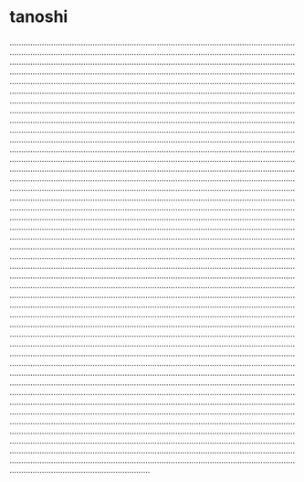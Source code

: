 # tanoshi
.............................................................................................................................................................................................................................................................................................................................................................................................................................................................................................................................................................................................................................................................................................................................................................................................................................................................................................................................................................................................................................................................................................................................................................................................................................................................................................................................................................................................................................................................................................................................................................................................................................................................................................................................................................................................................................................................................................................................................................................................................................................................................................................................................................................................................................................................................................................................................................................................................................................................................................................................................................................................................................................................................................................................................................................................................................................................................................................................................................................................................................................................................................................................................................................................................................................................................................................................................................................................................................................................................................................................................................................................................................................................................................................................................................................................................................................................................................................................................................................................................................................................................................................................................................................................................................................................................................................................................................................................................................................................................................................................................................................................................................................................................................................................................................................................................................................................................................................................................................................................................................................................................................................................................................................................................................................................................................................................................................................................................................................................................................................................................................................................................................................................................................................................................